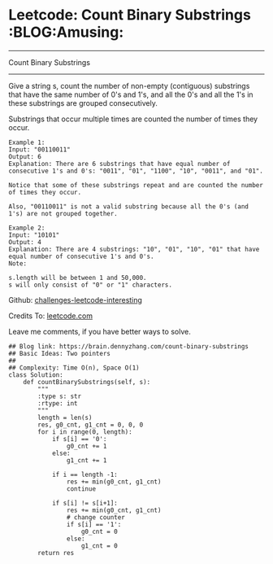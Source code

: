 # Leetcode: Count Binary Substrings     :BLOG:Amusing:


---

Count Binary Substrings  

---

Give a string s, count the number of non-empty (contiguous) substrings that have the same number of 0's and 1's, and all the 0's and all the 1's in these substrings are grouped consecutively.  

Substrings that occur multiple times are counted the number of times they occur.  

    Example 1:
    Input: "00110011"
    Output: 6
    Explanation: There are 6 substrings that have equal number of consecutive 1's and 0's: "0011", "01", "1100", "10", "0011", and "01".
    
    Notice that some of these substrings repeat and are counted the number of times they occur.
    
    Also, "00110011" is not a valid substring because all the 0's (and 1's) are not grouped together.

    Example 2:
    Input: "10101"
    Output: 4
    Explanation: There are 4 substrings: "10", "01", "10", "01" that have equal number of consecutive 1's and 0's.
    Note:
    
    s.length will be between 1 and 50,000.
    s will only consist of "0" or "1" characters.

Github: [challenges-leetcode-interesting](https://github.com/DennyZhang/challenges-leetcode-interesting/tree/master/count-binary-substrings)  

Credits To: [leetcode.com](https://leetcode.com/problems/count-binary-substrings/description/)  

Leave me comments, if you have better ways to solve.  

    ## Blog link: https://brain.dennyzhang.com/count-binary-substrings
    ## Basic Ideas: Two pointers
    ##
    ## Complexity: Time O(n), Space O(1)
    class Solution:
        def countBinarySubstrings(self, s):
            """
            :type s: str
            :rtype: int
            """
            length = len(s)
            res, g0_cnt, g1_cnt = 0, 0, 0
            for i in range(0, length):
                if s[i] == '0':
                    g0_cnt += 1
                else:
                    g1_cnt += 1
    
                if i == length -1:
                    res += min(g0_cnt, g1_cnt)
                    continue
    
                if s[i] != s[i+1]:
                    res += min(g0_cnt, g1_cnt)
                    # change counter
                    if s[i] == '1':
                        g0_cnt = 0
                    else:
                        g1_cnt = 0
            return res